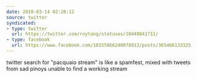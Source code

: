 ```yaml
---
date: 2010-03-14 02:20:12
source: twitter
syndicated:
- type: twitter
  url: https://twitter.com/roytang/statuses/10449841711/
- type: facebook
  url: https://www.facebook.com/10155666240078912/posts/365466133325
---
```


twitter search for "pacquaio stream" is like a spamfest, mixed with tweets from sad pinoys unable to find a working stream